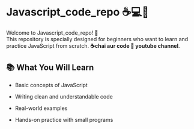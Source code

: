 # Javascript_code_repo ☕💻🚀

Welcome to Javascript_code_repo! 🚀</br>
This repository is specially designed for beginners who want to learn and practice JavaScript from scratch. **☕chai aur code 🎥 youtube channel**.

## 📚 What You Will Learn

- Basic concepts of JavaScript

- Writing clean and understandable code

- Real-world examples

- Hands-on practice with small programs
